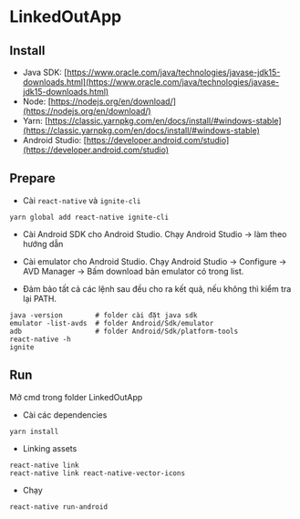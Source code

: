 # LinkedOutApp

## Install

- Java SDK: [https://www.oracle.com/java/technologies/javase-jdk15-downloads.html](https://www.oracle.com/java/technologies/javase-jdk15-downloads.html)
- Node: [https://nodejs.org/en/download/](https://nodejs.org/en/download/)
- Yarn: [https://classic.yarnpkg.com/en/docs/install/#windows-stable](https://classic.yarnpkg.com/en/docs/install/#windows-stable)
- Android Studio: [https://developer.android.com/studio](https://developer.android.com/studio)

## Prepare

- Cài `react-native` và `ignite-cli`
```
yarn global add react-native ignite-cli
```

- Cài Android SDK cho Android Studio. Chạy Android Studio -> làm theo hướng dẫn

- Cài emulator cho Android Studio. Chạy Android Studio -> Configure -> AVD Manager -> Bấm download bản emulator có trong list.

- Đảm bảo tất cả các lệnh sau đều cho ra kết quả, nếu không thì kiểm tra lại PATH.
```
java -version        # folder cài đặt java sdk
emulator -list-avds  # folder Android/Sdk/emulator
adb                  # folder Android/Sdk/platform-tools
react-native -h
ignite
```

## Run
Mở cmd trong folder LinkedOutApp
- Cài các dependencies
```
yarn install
```
- Linking assets
```
react-native link
react-native link react-native-vector-icons
```
- Chạy
```
react-native run-android
```
